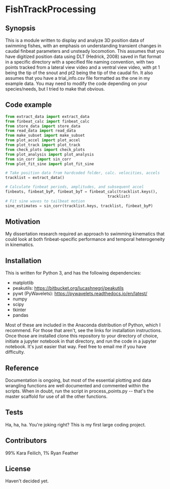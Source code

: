 # FishTrackProcessing

## Synopsis

This is a module written to display and analyze 3D position data of
swimming fishes, with an emphasis on understanding transient changes
in caudal finbeat parameters and unsteady locomotion. This assumes
that you have digitized position data using DLT (Hedrick, 2008) saved in
flat format in a specific directory with a specified file naming
convention, with two points tracked from a lateral view video and a
ventral view video, with pt 1 being the tip of the snout and pt2
being the tip of the caudal fin. It also assumes that you have a
trial_info.csv file formatted as the one in my example data. You may
need to modify the code depending on your species/needs, but I tried
to make that obvious.

## Code example

```python
from extract_data import extract_data
from finbeat_calc import finbeat_calc
from store_data import store_data
from read_data import read_data
from make_subset import make_subset
from plot_accel import plot_accel
from plot_track import plot_track
from check_plots import check_plots
from plot_analysis import plot_analysis
from sin_corr import sin_corr
from plot_fit_sine import plot_fit_sine

# Take position data from hardcoded folder, calc. velocities, accels
tracklist = extract_data()

# Calculate finbeat periods, amplitudes, and subsequent accel
finbeats, finbeat_byP, finbeat_byT = finbeat_calc(tracklist.keys(),
                                             tracklist)
# Fit sine waves to tailbeat motion
sine_estimates = sin_corr(tracklist.keys, tracklist, finbeat_byP)
```

## Motivation

My dissertation research required an approach to swimming kinematics
that could look at both finbeat-specific performance and temporal
heterogeneity in kinematics.

## Installation

This is written for Python 3, and has the following dependencies:


* matplotlib
* peakutils: https://bitbucket.org/lucashnegri/peakutils
* pywt (PyWavelets): https://pywavelets.readthedocs.io/en/latest/
* numpy
* scipy
* tkinter
* pandas


Most of these are included in the Anaconda distribution of Python,
which I recommend. For those that aren't, see the links for
installation instructions.
Once those are installed clone this repository to your directory of
choice, initiate a jupyter notebook in that directory, and run the
code in a jupyter notebook. It's just easier that way. Feel free to
email me if you have difficulty.

## Reference

Documentation is ongoing, but most of the essential plotting and data
wrangling functions are well documented and commented within the
scripts. When in doubt, run the script in process_points.py -- that's
the master scaffold for use of all the other functions.

## Tests

Ha, ha, ha. You're joking right? This is my first large coding project.

## Contributors

99% Kara Feilich, 1% Ryan Feather

## License

Haven't decided yet.